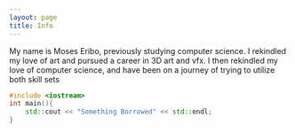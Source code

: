 ```yaml
---
layout: page
title: Info
---
```


My name is Moses Eribo, previously studying computer science. 
I rekindled my love of art and pursued a career in 3D art and vfx. I then rekindled my love
of computer science, and have been on a journey of trying to utilize both skill sets 

```c++
#include <iostream>
int main(){
    std::cout << "Something Borrowed" << std::endl;
}
```